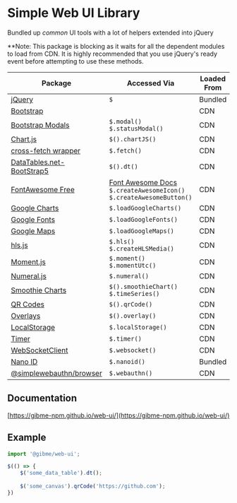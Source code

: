 # Simple Web UI Library

Bundled up *common* UI tools with a lot of helpers extended into jQuery

**Note: This package is blocking as it waits for all the dependent modules to load from CDN. It is highly recommended that you use jQuery's ready event before attempting to use these methods.

| Package                                                                                                                  | Accessed Via                                                                                                                                          | Loaded From |
|--------------------------------------------------------------------------------------------------------------------------|-------------------------------------------------------------------------------------------------------------------------------------------------------|-------------|
| [jQuery](https://jquery.com/)                                                                                            | `$`                                                                                                                                                   | Bundled     |
| [Bootstrap](https://getbootstrap.com/)                                                                                   |                                                                                                                                                       | CDN         |
| [Bootstrap Modals](https://getbootstrap.com/docs/5.3/components/modal/)                                                  | `$.modal()`<br>`$.statusModal()`                                                                                                                      | CDN         |
| [Chart.js](https://www.chartjs.org/)                                                                                     | `$().chartJS()`                                                                                                                                       | CDN         |
| [cross-fetch wrapper](https://www.npmjs.com/package/@gibme/fetch)                                                        | `$.fetch()`                                                                                                                                           | CDN         |
| [DataTables.net-BootStrap5](https://datatables.net)                                                                      | `$().dt()`                                                                                                                                            | CDN         |
| [FontAwesome Free](https://fontawesome.com/search?m=free&o=r)                                                            | [Font Awesome Docs](https://docs.fontawesome.com/web/setup/get-started/#2-find-and-add-icons)<br>`$.createAwesomeIcon()`<br>`$.createAwesomeButton()` | CDN         |
| [Google Charts](https://developers.google.com/chart)                                                                     | `$.loadGoogleCharts()`                                                                                                                                | CDN         |
| [Google Fonts](https://developers.google.com/fonts/docs/css2)                                                            | `$.loadGoogleFonts()`                                                                                                                                 | CDN         |
| [Google Maps](https://developers.google.com/maps)                                                                        | `$.loadGoogleMaps()`                                                                                                                                  | CDN         |
| [hls.js](https://www.npmjs.com/package/hls.js)                                                                           | `$.hls()`<br>`$.createHLSMedia()`                                                                                                                     | CDN         |
| [Moment.js](https://www.npmjs.com/package/moment)                                                                        | `$.moment()`<br>`$.momentUtc()`                                                                                                                       | CDN         |
| [Numeral.js](https://www.npmjs.com/package/numeral)                                                                      | `$.numeral()`                                                                                                                                         | CDN         |
| [Smoothie Charts](http://smoothiecharts.org/)                                                                            | `$().smoothieChart()`<br>`$.timeSeries()`                                                                                                             | CDN         |
| [QR Codes](https://npmjs.org/package/@gibme/qrcode)                                                                      | `$().qrCode()`                                                                                                                                        | CDN         |
| [Overlays](https://npmjs.org/package/@gibme/overlay)                                                                     | `$().overlay()`                                                                                                                                       | CDN         |
| [LocalStorage](https://www.npmjs.com/package/@gibme/local-storage)                                                       | `$.localStorage()`                                                                                                                                    | CDN         |
| [Timer](https://gibme-npm.github.io/timer/)                                                                              | `$.timer()`                                                                                                                                           | CDN         |
| [WebSocketClient](https://developer.mozilla.org/en-US/docs/Web/API/WebSockets_API/Writing_WebSocket_client_applications) | `$.websocket()`                                                                                                                                       | CDN         |
| [Nano ID](https://npmjs.org/package/nanoid)                                                                              | `$.nanoid()`                                                                                                                                          | Bundled     |
| [@simplewebauthn/browser](https://simplewebauthn.dev/docs/packages/browser)                                              | `$.webauthn()`                                                                                                                                        | CDN         |

## Documentation

[https://gibme-npm.github.io/web-ui/](https://gibme-npm.github.io/web-ui/)

## Example

```typescript
import '@gibme/web-ui';

$(() => {
    $('some_data_table').dt();
    
    $('some_canvas').qrCode('https://github.com');
})
```
